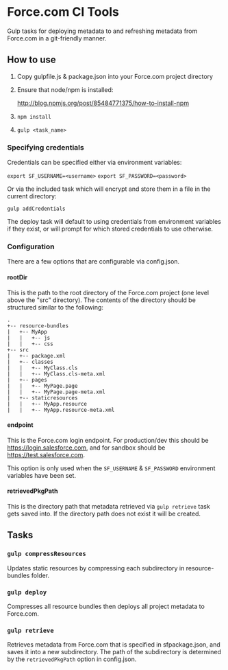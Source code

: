 Force.com CI Tools
=========================

Gulp tasks for deploying metadata to and refreshing metadata from Force.com in a git-friendly manner.

How to use
----------

1. Copy gulpfile.js & package.json into your Force.com project directory
2. Ensure that node/npm is installed: 

   http://blog.npmjs.org/post/85484771375/how-to-install-npm
3. `npm install`
4. `gulp <task_name>`

### Specifying credentials

Credentials can be specified either via environment variables:

`export SF_USERNAME=<username>`
`export SF_PASSWORD=<password>`

Or via the included task which will encrypt and store them in a file in the current directory:

`gulp addCredentials`

The deploy task will default to using credentials from environment variables if they exist, or will prompt for which stored credentials to use otherwise.

### Configuration

There are a few options that are configurable via config.json.

#### rootDir

This is the path to the root directory of the Force.com project (one level above the "src" directory). The contents of the directory should be structured similar to the following: 

```
.
+-- resource-bundles
|   +-- MyApp
|   |   +-- js
|   |   +-- css
+-- src
|   +-- package.xml 
|   +-- classes 
|   |   +-- MyClass.cls 
|   |   +-- MyClass.cls-meta.xml
|   +-- pages
|   |   +-- MyPage.page
|   |   +-- MyPage.page-meta.xml
|   +-- staticresources
|   |   +-- MyApp.resource
|   |   +-- MyApp.resource-meta.xml
```

#### endpoint

This is the Force.com login endpoint. For production/dev this should be https://login.salesforce.com, and for sandbox should be https://test.salesforce.com.

This option is only used when the `SF_USERNAME` & `SF_PASSWORD` environment variables have been set.

#### retrievedPkgPath

This is the directory path that metadata retrieved via `gulp retrieve` task gets saved into. If the directory path does not exist it will be created.

Tasks
-----

### `gulp compressResources`

Updates static resources by compressing each subdirectory in resource-bundles folder.

### `gulp deploy`

Compresses all resource bundles then deploys all project metadata to Force.com.

### `gulp retrieve`

Retrieves metadata from Force.com that is specified in sfpackage.json, and saves it into a new subdirectory. The path of the subdirectory is determined by the `retrievedPkgPath` option in config.json.



